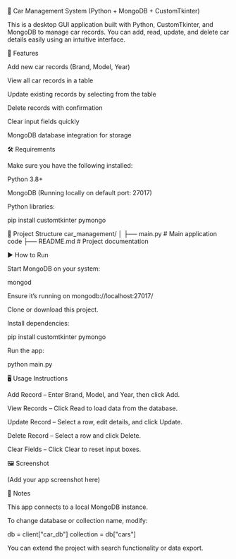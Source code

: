 🚗 Car Management System (Python + MongoDB + CustomTkinter)

This is a desktop GUI application built with Python, CustomTkinter, and MongoDB to manage car records.
You can add, read, update, and delete car details easily using an intuitive interface.

📌 Features

Add new car records (Brand, Model, Year)

View all car records in a table

Update existing records by selecting from the table

Delete records with confirmation

Clear input fields quickly

MongoDB database integration for storage

🛠️ Requirements

Make sure you have the following installed:

Python 3.8+

MongoDB (Running locally on default port: 27017)

Python libraries:

pip install customtkinter pymongo

📂 Project Structure
car_management/
│
├── main.py       # Main application code
├── README.md     # Project documentation

▶️ How to Run

Start MongoDB on your system:

mongod


Ensure it’s running on mongodb://localhost:27017/

Clone or download this project.

Install dependencies:

pip install customtkinter pymongo


Run the app:

python main.py

🖥️ Usage Instructions

Add Record – Enter Brand, Model, and Year, then click Add.

View Records – Click Read to load data from the database.

Update Record – Select a row, edit details, and click Update.

Delete Record – Select a row and click Delete.

Clear Fields – Click Clear to reset input boxes.

🖼️ Screenshot

(Add your app screenshot here)

📌 Notes

This app connects to a local MongoDB instance.

To change database or collection name, modify:

db = client["car_db"]
collection = db["cars"]


You can extend the project with search functionality or data export.
